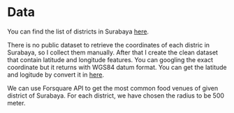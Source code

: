 # Data

You can find the list of districts in Surabaya [here](https://id.wikipedia.org/wiki/Daftar_kecamatan_dan_kelurahan_di_Kota_Surabaya).

There is no public dataset to retrieve the coordinates of each distric in Surabaya, so I collect them manually. After that I create the clean dataset that contain latitude and longitude features. You can googling the exact coordinate but it returns with WGS84 datum format. You can get the latitude and logitude by convert it in [here](https://www.earthpoint.us/Convert.aspx). 

We can use Forsquare API to get the most common food venues of given district of Surabaya. For each district, we have chosen the radius to be 500 meter.